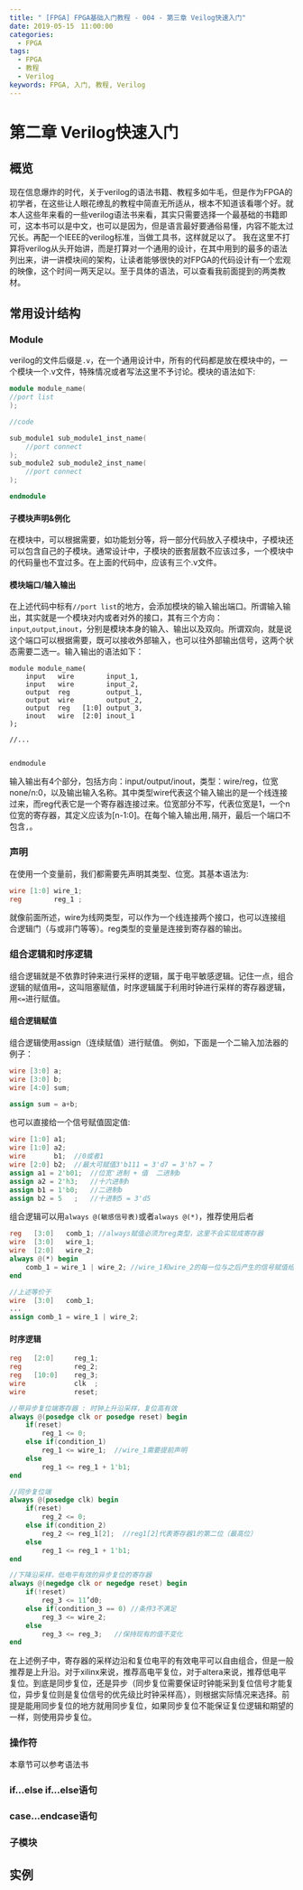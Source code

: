 ```yaml
---
title: " [FPGA] FPGA基础入门教程 - 004 - 第三章 Veilog快速入门"
date: 2019-05-15　11:00:00
categories:
  - FPGA
tags:
  - FPGA
  - 教程
  - Verilog
keywords: FPGA, 入门, 教程, Verilog
---
```


# 第二章 Verilog快速入门

## 概览
现在信息爆炸的时代，关于verilog的语法书籍、教程多如牛毛，但是作为FPGA的初学者，在这些让人眼花缭乱的教程中简直无所适从，根本不知道该看哪个好。就本人这些年来看的一些verilog语法书来看，其实只需要选择一个最基础的书籍即可，这本书可以是中文，也可以是因为，但是语言最好要通俗易懂，内容不能太过冗长。再配一个IEEE的verilog标准，当做工具书，这样就足以了。
我在这里不打算将verilog从头开始讲，而是打算对一个通用的设计，在其中用到的最多的语法列出来，讲一讲模块间的架构，让读者能够很快的对FPGA的代码设计有一个宏观的映像，这个时间一两天足以。至于具体的语法，可以查看我前面提到的两类教材。

## 常用设计结构

### Module
verilog的文件后缀是`.v`，在一个通用设计中，所有的代码都是放在模块中的，一个模块一个.v文件，特殊情况或者写法这里不予讨论。模块的语法如下:
```verilog
module module_name(
//port list  
);

//code

sub_module1 sub_module1_inst_name(
    //port connect  
);
sub_module2 sub_module2_inst_name(
    //port connect  
);

endmodule
```
#### 子模块声明&例化
在模块中，可以根据需要，如功能划分等，将一部分代码放入子模块中，子模块还可以包含自己的子模块。通常设计中，子模块的嵌套层数不应该过多，一个模块中的代码量也不宜过多。在上面的代码中，应该有三个.v文件。


#### 模块端口/输入输出
在上述代码中标有`//port list`的地方，会添加模块的输入输出端口。所谓输入输出，其实就是一个模块对内或者对外的接口，其有三个方向：`input`,`output`,`inout`，分别是模块本身的输入、输出以及双向。所谓双向，就是说这个端口可以根据需要，既可以接收外部输入，也可以往外部输出信号，这两个状态需要二选一。输入输出的语法如下：
```
module module_name(
    input   wire        input_1,
    input   wire        input_2,
    output  reg         output_1,
    output  wire        output_2,
    output  reg   [1:0] output_3,
    inout   wire  [2:0] inout_1  
);

//...


endmodule
```
输入输出有4个部分，包括方向：input/output/inout，类型：wire/reg，位宽 none/n:0，以及输出输入名称。其中类型wire代表这个输入输出的是一个线连接过来，而reg代表它是一个寄存器连接过来。位宽部分不写，代表位宽是1，一个n位宽的寄存器，其定义应该为[n-1:0]。在每个输入输出用`,`隔开，最后一个端口不包含`,`。


### 声明
在使用一个变量前，我们都需要先声明其类型、位宽。其基本语法为:
```verilog
wire [1:0] wire_1;
reg        reg_1 ;
```
就像前面所述，wire为线网类型，可以作为一个线连接两个接口，也可以连接组合逻辑门（与或非门等等）。reg类型的变量是连接到寄存器的输出。

### 组合逻辑和时序逻辑
组合逻辑就是不依靠时钟来进行采样的逻辑，属于电平敏感逻辑。记住一点，组合逻辑的赋值用`=`，这叫阻塞赋值，时序逻辑属于利用时钟进行采样的寄存器逻辑，用`<=`进行赋值。

#### 组合逻辑赋值
组合逻辑使用assign（连续赋值）进行赋值。
例如，下面是一个二输入加法器的例子：
```verilog  
wire [3:0] a;
wire [3:0] b;
wire [4:0] sum;

assign sum = a+b;
```
也可以直接给一个信号赋值固定值:
```verilog
wire [1:0] a1;
wire [1:0] a2;
wire       b1;  //0或者1
wire [2:0] b2;  //最大可赋值3'b111 = 3'd7 = 3'h7 = 7
assign a1 = 2'b01;  //位宽'进制 + 值  二进制b
assign a2 = 2'h3;   //十六进制h
assign b1 = 1'b0;   //二进制b
assign b2 = 5   ;   //十进制5 = 3'd5

```
组合逻辑可以用`always @(敏感信号表)`或者`always @(*)`，推荐使用后者
```verilog  
reg   [3:0]   comb_1; //always赋值必须为reg类型，这里不会实现成寄存器
wire  [3:0]   wire_1;
wire  [2:0]   wire_2;
always @(*) begin  
    comb_1 = wire_1 | wire_2; //wire_1和wire_2的每一位与之后产生的信号赋值给comb_1
end

//上述等价于
wire  [3:0]   comb_1;
...
assign comb_1 = wire_1 | wire_2;

```


#### 时序逻辑
```verilog  
reg   [2:0]     reg_1;
reg             reg_2;
reg   [10:0]    reg_3;
wire            clk  ;
wire            reset;

//带异步复位端寄存器 : 时钟上升沿采样，复位高有效
always @(posedge clk or posedge reset) begin  
    if(reset)
        reg_1 <= 0;
    else if(condition_1)
        reg_1 <= wire_1;  //wire_1需要提前声明
    else  
        reg_1 <= reg_1 + 1'b1;
end

//同步复位端
always @(posedge clk) begin
    if(reset)
        reg_2 <= 0;
    else if(condition_2)
        reg_2 <= reg_1[2];  //reg1[2]代表寄存器1的第二位（最高位）
    else  
        reg_1 <= reg_1 + 1'b1;
end

//下降沿采样，低电平有效的异步复位的寄存器
always @(negedge clk or negedge reset) begin  
    if(!reset)
        reg_3 <= 11’d0;
    else if(condition_3 == 0) //条件3不满足  
        reg_3 <= wire_2;
    else  
        reg_3 <= reg_3;   //保持现有的值不变化
end
```
在上述例子中，寄存器的采样边沿和复位电平的有效电平可以自由组合，但是一般推荐是上升沿。对于xilinx来说，推荐高电平复位，对于altera来说，推荐低电平复位。到底是同步复位，还是异步（同步复位需要保证时钟能采到复位信号才能复位，异步复位则是复位信号的优先级比时钟采样高），则根据实际情况来选择。前提是能用同步复位的地方就用同步复位，如果同步复位不能保证复位逻辑和期望的一样，则使用异步复位。


### 操作符
本章节可以参考语法书

### if...else if...else语句



### case...endcase语句



### 子模块



## 实例

